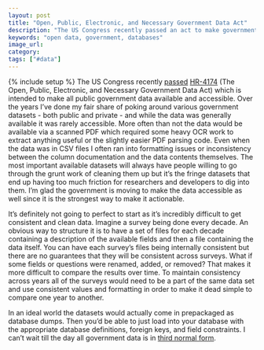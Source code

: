 ```yaml
---
layout: post
title: "Open, Public, Electronic, and Necessary Government Data Act"
description: "The US Congress recently passed an act to make government data available and accessible. There's a lot left but it's a great start."
keywords: "open data, government, databases"
image_url:
category:
tags: ["#data"]
---
```

{% include setup %}
The US Congress recently [passed](https://e-pluribusunum.org/2018/12/21/congress-made-open-government-data-the-default-in-the-united-states/) [HR-4174](https://www.govtrack.us/congress/bills/115/hr4174) (The Open, Public, Electronic, and Necessary Government Data Act) which is intended to make all public government data available and accessible. Over the years I’ve done my fair share of poking around various government datasets - both public and private - and while the data was generally available it was rarely accessible. More often than not the data would be available via a scanned PDF which required some heavy OCR work to extract anything useful or the slightly easier PDF parsing code. Even when the data was in CSV files I often ran into formatting issues or inconsistency between the column documentation and the data contents themselves. The most important available datasets will always have people willing to go through the grunt work of cleaning them up but it’s the fringe datasets that end up having too much friction for researchers and developers to dig into them. I’m glad the government is moving to make the data accessible as well since it is the strongest way to make it actionable.

It’s definitely not going to perfect to start as it’s incredibly difficult to get consistent and clean data. Imagine a survey being done every decade. An obvious way to structure it is to have a set of files for each decade containing a description of the available fields and then a file containing the data itself. You can have each survey’s files being internally consistent but there are no guarantees that they will be consistent across surveys. What if some fields or questions were renamed, added, or removed? That makes it more difficult to compare the results over time. To maintain consistency across years all of the surveys would need to be a part of the same data set and use consistent values and formatting in order to make it dead simple to compare one year to another.

In an ideal world the datasets would actually come in prepackaged as database dumps. Then you’d be able to just load into your database with the appropriate database definitions, foreign keys, and field constraints. I can’t wait till the day all government data is in [third normal form](https://en.wikipedia.org/wiki/Third_normal_form).
